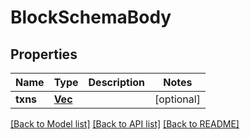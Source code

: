 # BlockSchemaBody

## Properties

Name | Type | Description | Notes
------------ | ------------- | ------------- | -------------
**txns** | [**Vec<Value>**](Value.md) |  | [optional] 

[[Back to Model list]](../README.md#documentation-for-models) [[Back to API list]](../README.md#documentation-for-api-endpoints) [[Back to README]](../README.md)


